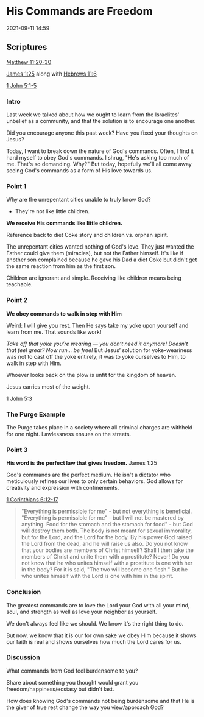# His Commands are Freedom
2021-09-11 14:59

## Scriptures
[Matthew 11:20-30](Matthew11.md)

[James 1:25](James1#v.25) along with [Hebrews 11:6](Hebrews11#v.6)

[1 John 5:1-5](1John5#v.3)

### Intro
Last week we talked about how we ought to learn from the Israelites' unbelief as a community, and that the solution is to encourage one another.

Did you encourage anyone this past week? Have you fixed your thoughts on Jesus?

Today, I want to break down the nature of God's commands. Often, I find it hard myself to obey God's commands. I shrug, "He's asking too much of me. That's so demanding. Why?" But today, hopefully we'll all come away seeing God's commands as a form of His love towards us.

### Point 1
Why are the unrepentant cities unable to truly know God?
- They're not like little children.

**We receive His commands like little children.**

Reference back to diet Coke story and children vs. orphan spirit.

The unrepentant cities wanted nothing of God's love. They just wanted the Father could give them (miracles), but not the Father himself. It's like if another son complained because he gave his Dad a diet Coke but didn't get the same reaction from him as the first son.

Children are ignorant and simple. Receiving like children means being teachable.

### Point 2
**We obey commands to walk in step with Him**

Weird: I will give you rest. Then He says take my yoke upon yourself and learn from me. That sounds like work!

_Take off that yoke you’re wearing — you don’t need it anymore! Doesn’t that feel great? Now run… be free!_ But Jesus’ solution for yoke-weariness was not to cast off the yoke entirely; it was to yoke ourselves to Him, to walk in step with Him.

Whoever looks back on the plow is unfit for the kingdom of heaven.

Jesus carries most of the weight.

1 John 5:3

### The Purge Example
The Purge takes place in a society where all criminal charges are withheld for one night. Lawlessness ensues on the streets.

### Point 3
**His word is the perfect law that gives freedom.** James 1:25

God's commands are the perfect medium. He isn't a dictator who meticulously refines our lives to only certain behaviors. God allows for creativity and expression with confinements.

[1 Corinthians 6:12-17](1Cor6)
>"Everything is permissible for me" - but not everything is beneficial. "Everything is permissible for me" - but I will not be mastered by anything. Food for the stomach and the stomach for food" - but God will destroy them both. The body is not meant for sexual immorality, but for the Lord, and the Lord for the body. By his power God raised the Lord from the dead, and he will raise us also. Do you not know that your bodies are members of Christ himself? Shall I then take the members of Christ and unite them with a prostitute? Never! Do you not know that he who unites himself with a prostitute is one with her in the body? For it is said, "The two will become one flesh." But he who unites himself with the Lord is one with him in the spirit.

### Conclusion
The greatest commands are to love the Lord your God with all your mind, soul, and strength as well as love your neighbor as yourself.

We don't always feel like we should. We know it's the right thing to do.

But now, we know that it is our for own sake we obey Him because it shows our faith is real and shows ourselves how much the Lord cares for us.

### Discussion

What commands from God feel burdensome to you?

Share about something you thought would grant you freedom/happiness/ecstasy but didn't last.

How does knowing God's commands not being burdensome and that He is the giver of true rest change the way you view/approach God?
